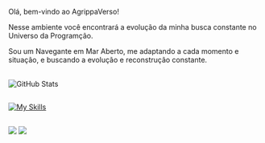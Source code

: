 Olá, bem-vindo ao AgrippaVerso! 

Nesse ambiente você encontrará a evolução da minha busca constante no Universo da Programção.

Sou um Navegante em Mar Aberto, me adaptando a cada momento e situação, e buscando a evolução e reconstrução constante.

<br/>

  <img src="https://github-readme-stats.vercel.app/api?username=marcoagrippadev&show_icons=true&theme=midnight-purple" alt="GitHub Stats">

##

[![My Skills](https://skillicons.dev/icons?i=nodejs,sqlite,ts,html,css,js,git,github,linux,py)](https://skillicons.dev)


##
 
<div> 
  <a href = "mailto:ma.agrippa@gmail.com"><img src="https://img.shields.io/badge/-Gmail-%23333?style=for-the-badge&logo=gmail&logoColor=white" target="_blank"></a>
  <a href="https://www.linkedin.com/in/marco-agrippa-93aa46273/" target="_blank"><img src="https://img.shields.io/badge/-LinkedIn-%230077B5?style=for-the-badge&logo=linkedin&logoColor=white" target="_blank"></a> 
  
</div>


